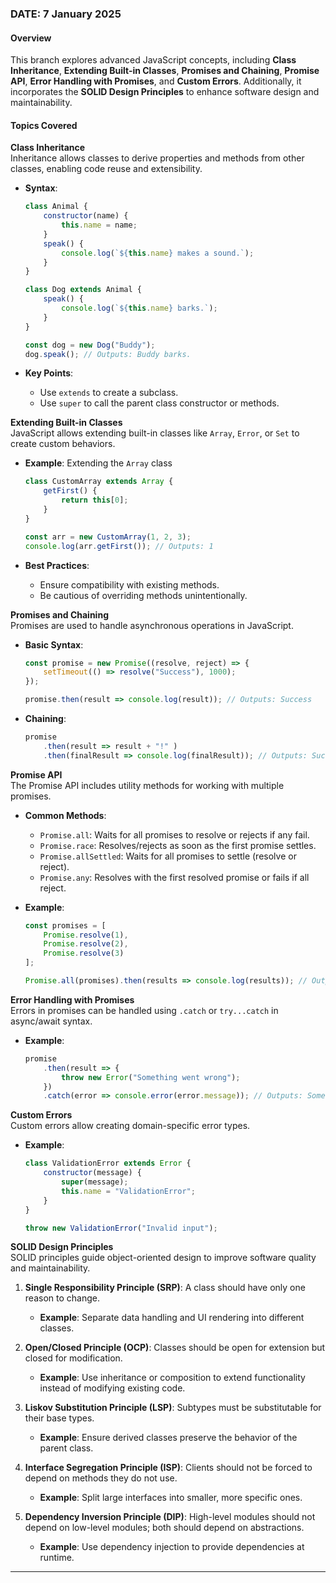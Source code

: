 ### DATE: 7 January 2025

#### Overview
This branch explores advanced JavaScript concepts, including **Class Inheritance**, **Extending Built-in Classes**, **Promises and Chaining**, **Promise API**, **Error Handling with Promises**, and **Custom Errors**. Additionally, it incorporates the **SOLID Design Principles** to enhance software design and maintainability.

#### Topics Covered

**Class Inheritance**  
Inheritance allows classes to derive properties and methods from other classes, enabling code reuse and extensibility.

- **Syntax**:  
  ```javascript
  class Animal {
      constructor(name) {
          this.name = name;
      }
      speak() {
          console.log(`${this.name} makes a sound.`);
      }
  }

  class Dog extends Animal {
      speak() {
          console.log(`${this.name} barks.`);
      }
  }

  const dog = new Dog("Buddy");
  dog.speak(); // Outputs: Buddy barks.
  ```

- **Key Points**:  
  - Use `extends` to create a subclass.  
  - Use `super` to call the parent class constructor or methods.

**Extending Built-in Classes**  
JavaScript allows extending built-in classes like `Array`, `Error`, or `Set` to create custom behaviors.

- **Example**: Extending the `Array` class  
  ```javascript
  class CustomArray extends Array {
      getFirst() {
          return this[0];
      }
  }

  const arr = new CustomArray(1, 2, 3);
  console.log(arr.getFirst()); // Outputs: 1
  ```

- **Best Practices**:  
  - Ensure compatibility with existing methods.  
  - Be cautious of overriding methods unintentionally.

**Promises and Chaining**  
Promises are used to handle asynchronous operations in JavaScript.

- **Basic Syntax**:  
  ```javascript
  const promise = new Promise((resolve, reject) => {
      setTimeout(() => resolve("Success"), 1000);
  });

  promise.then(result => console.log(result)); // Outputs: Success
  ```

- **Chaining**:  
  ```javascript
  promise
      .then(result => result + "!" )
      .then(finalResult => console.log(finalResult)); // Outputs: Success!
  ```

**Promise API**  
The Promise API includes utility methods for working with multiple promises.

- **Common Methods**:  
  - `Promise.all`: Waits for all promises to resolve or rejects if any fail.  
  - `Promise.race`: Resolves/rejects as soon as the first promise settles.  
  - `Promise.allSettled`: Waits for all promises to settle (resolve or reject).  
  - `Promise.any`: Resolves with the first resolved promise or fails if all reject.

- **Example**:  
  ```javascript
  const promises = [
      Promise.resolve(1),
      Promise.resolve(2),
      Promise.resolve(3)
  ];

  Promise.all(promises).then(results => console.log(results)); // Outputs: [1, 2, 3]
  ```

**Error Handling with Promises**  
Errors in promises can be handled using `.catch` or `try...catch` in async/await syntax.

- **Example**:  
  ```javascript
  promise
      .then(result => {
          throw new Error("Something went wrong");
      })
      .catch(error => console.error(error.message)); // Outputs: Something went wrong
  ```

**Custom Errors**  
Custom errors allow creating domain-specific error types.

- **Example**:  
  ```javascript
  class ValidationError extends Error {
      constructor(message) {
          super(message);
          this.name = "ValidationError";
      }
  }

  throw new ValidationError("Invalid input");
  ```

**SOLID Design Principles**  
SOLID principles guide object-oriented design to improve software quality and maintainability.

1. **Single Responsibility Principle (SRP)**: A class should have only one reason to change.
   - **Example**: Separate data handling and UI rendering into different classes.

2. **Open/Closed Principle (OCP)**: Classes should be open for extension but closed for modification.
   - **Example**: Use inheritance or composition to extend functionality instead of modifying existing code.

3. **Liskov Substitution Principle (LSP)**: Subtypes must be substitutable for their base types.
   - **Example**: Ensure derived classes preserve the behavior of the parent class.

4. **Interface Segregation Principle (ISP)**: Clients should not be forced to depend on methods they do not use.
   - **Example**: Split large interfaces into smaller, more specific ones.

5. **Dependency Inversion Principle (DIP)**: High-level modules should not depend on low-level modules; both should depend on abstractions.
   - **Example**: Use dependency injection to provide dependencies at runtime.

---
